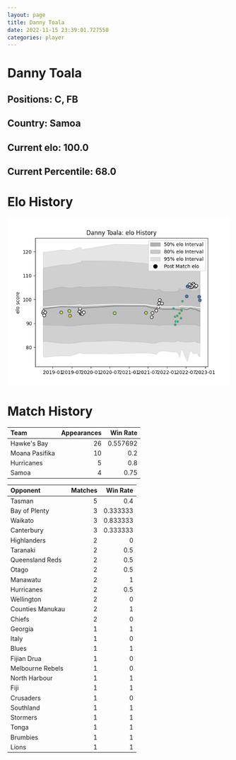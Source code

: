 ```yaml
---  
layout: page  
title: Danny Toala  
date: 2022-11-15 23:39:01.727550  
categories: player  
---
```

# Danny Toala

## Positions: C, FB

## Country: Samoa

## Current elo: 100.0

## Current Percentile: 68.0

# Elo History


![elo history](history_DannyToala.png)
# Match History


| Team           |   Appearances |   Win Rate |
|:---------------|--------------:|-----------:|
| Hawke's Bay    |            26 |   0.557692 |
| Moana Pasifika |            10 |   0.2      |
| Hurricanes     |             5 |   0.8      |
| Samoa          |             4 |   0.75     |

| Opponent         |   Matches |   Win Rate |
|:-----------------|----------:|-----------:|
| Tasman           |         5 |   0.4      |
| Bay of Plenty    |         3 |   0.333333 |
| Waikato          |         3 |   0.833333 |
| Canterbury       |         3 |   0.333333 |
| Highlanders      |         2 |   0        |
| Taranaki         |         2 |   0.5      |
| Queensland Reds  |         2 |   0.5      |
| Otago            |         2 |   0.5      |
| Manawatu         |         2 |   1        |
| Hurricanes       |         2 |   0.5      |
| Wellington       |         2 |   0        |
| Counties Manukau |         2 |   1        |
| Chiefs           |         2 |   0        |
| Georgia          |         1 |   1        |
| Italy            |         1 |   0        |
| Blues            |         1 |   1        |
| Fijian Drua      |         1 |   0        |
| Melbourne Rebels |         1 |   0        |
| North Harbour    |         1 |   1        |
| Fiji             |         1 |   1        |
| Crusaders        |         1 |   0        |
| Southland        |         1 |   1        |
| Stormers         |         1 |   1        |
| Tonga            |         1 |   1        |
| Brumbies         |         1 |   1        |
| Lions            |         1 |   1        |